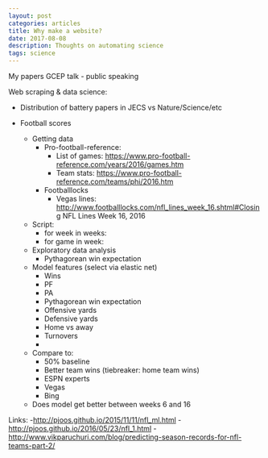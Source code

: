 ```yaml
---
layout: post
categories: articles
title: Why make a website?
date: 2017-08-08
description: Thoughts on automating science
tags: science
---
```


My papers
GCEP talk - public speaking

Web scraping & data science:
- Distribution of battery papers in JECS vs Nature/Science/etc

- Football scores
  - Getting data
    - Pro-football-reference:
      - List of games: https://www.pro-football-reference.com/years/2016/games.htm
      - Team stats: https://www.pro-football-reference.com/teams/phi/2016.htm
    - Footballlocks
      - Vegas lines: http://www.footballlocks.com/nfl_lines_week_16.shtml#Closing NFL Lines Week 16, 2016
  - Script:
    - for week in weeks:
    - for game in week:
  - Exploratory data analysis
    - Pythagorean win expectation
  - Model features (select via elastic net)
    - Wins
    - PF
    - PA
    - Pythagorean win expectation
    - Offensive yards
    - Defensive yards
    - Home vs away
    - Turnovers
    -
  - Compare to:
    - 50% baseline
    - Better team wins (tiebreaker: home team wins)
    - ESPN experts
    - Vegas
    - Bing
  - Does model get better between weeks 6 and 16

Links:
-http://pjoos.github.io/2015/11/11/nfl_ml.html
-http://pjoos.github.io/2016/05/23/nfl_1.html
-http://www.vikparuchuri.com/blog/predicting-season-records-for-nfl-teams-part-2/
